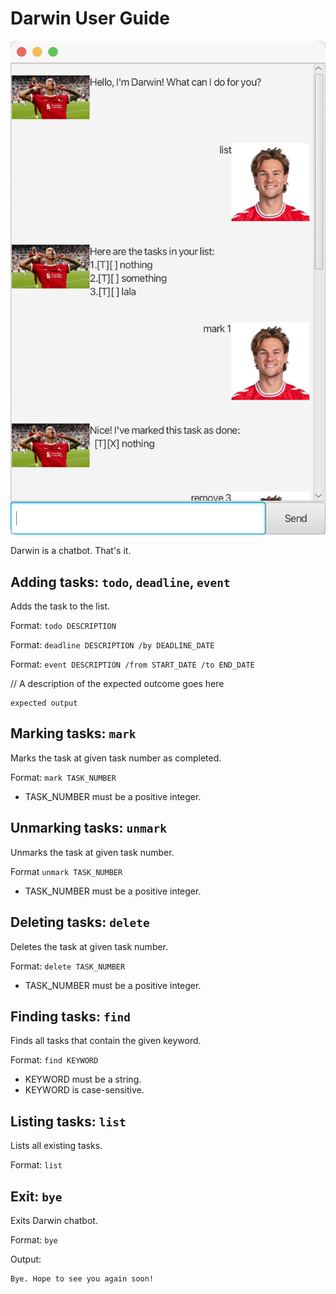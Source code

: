 # Darwin User Guide

![Screenshot of Darwin chatbot](Ui.png)

Darwin is a chatbot. That's it.

## Adding tasks: `todo`, `deadline`, `event`

Adds the task to the list.

Format: `todo DESCRIPTION`

Format: `deadline DESCRIPTION /by DEADLINE_DATE`

Format: `event DESCRIPTION /from START_DATE /to END_DATE`

// A description of the expected outcome goes here

```
expected output
```

## Marking tasks: `mark`

Marks the task at given task number as completed.

Format: `mark TASK_NUMBER`

- TASK_NUMBER must be a positive integer.

## Unmarking tasks: `unmark`

Unmarks the task at given task number.

Format `unmark TASK_NUMBER`

- TASK_NUMBER must be a positive integer.

## Deleting tasks: `delete`

Deletes the task at given task number.

Format: `delete TASK_NUMBER`

- TASK_NUMBER must be a positive integer.

## Finding tasks: `find`

Finds all tasks that contain the given keyword.

Format: `find KEYWORD`

- KEYWORD must be a string.
- KEYWORD is case-sensitive.

## Listing tasks: `list`

Lists all existing tasks.

Format: `list`

## Exit: `bye`

Exits Darwin chatbot.

Format: `bye`

Output:
```
Bye. Hope to see you again soon!
```